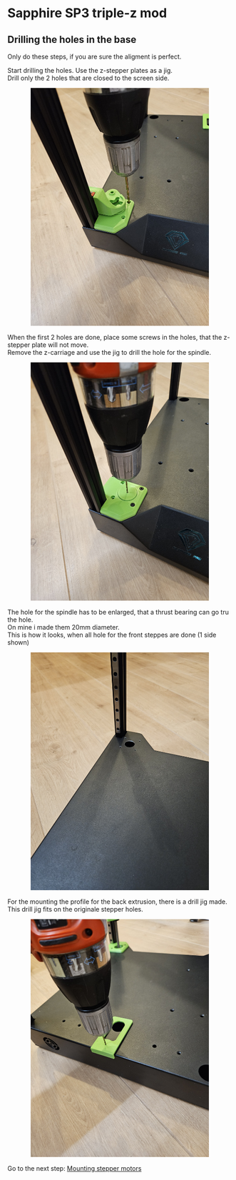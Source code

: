 # Sapphire SP3 triple-z mod

## Drilling the holes in the base
Only do these steps, if you are sure the aligment is perfect. <br>

Start drilling the holes. Use the z-stepper plates as a jig. <br>
Drill only the 2 holes that are closed to the screen side. <br>
<p align="center">
  <img width="400" src="../pictures/20240103_192722.jpg">
</p>

When the first 2 holes are done, place some screws in the holes, that the z-stepper plate will not move. <br>
Remove the z-carriage and use the jig to drill the hole for the spindle. <br>
<p align="center">
  <img width="400" src="../pictures/20240103_193627.jpg">
</p>

The hole for the spindle has to be enlarged, that a thrust bearing can go tru the hole. <br>
On mine i made them 20mm diameter. <br>
This is how it looks, when all hole for the front steppes are done (1 side shown)
<p align="center">
  <img width="400" src="../pictures/20240103_201842.jpg">
</p>

For the mounting the profile for the back extrusion, there is a drill jig made. <br>
This drill jig fits on the originale stepper holes. <br>
<p align="center">
  <img width="400" src="../pictures/20240104_094700.jpg">
</p>

Go to the next step: <a href="../steppermount/readme.md">Mounting stepper motors</a>
